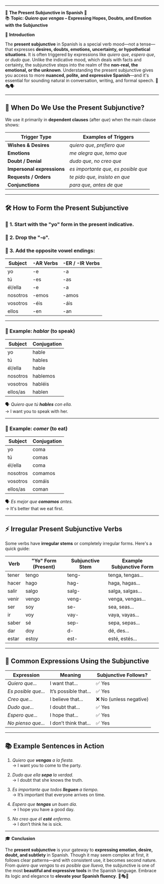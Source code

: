 
---
🌟 **The Present Subjunctive in Spanish** 🌟  
📚 **Topic: _Quiero que vengas_ – Expressing Hopes, Doubts, and Emotion with the Subjunctive**

📘 **Introduction**

The **present subjunctive** in Spanish is a special verb mood—not a tense—that expresses **desires, doubts, emotions, uncertainty, or hypothetical situations**. It is often triggered by expressions like _quiero que_, _espero que_, or _dudo que_. Unlike the indicative mood, which deals with facts and certainty, the subjunctive steps into the realm of the **non-real, the emotional, or the unknown**. Understanding the present subjunctive gives you access to more **nuanced, polite, and expressive Spanish**—and it's essential for sounding natural in conversation, writing, and formal speech. 🌙🎭🗣️

---

## 🧠 **When Do We Use the Present Subjunctive?**

We use it primarily in **dependent clauses** (after _que_) when the main clause shows:

|Trigger Type|Examples of Triggers|
|---|---|
|**Wishes & Desires**|_quiero que_, _prefiero que_|
|**Emotions**|_me alegra que_, _temo que_|
|**Doubt / Denial**|_dudo que_, _no creo que_|
|**Impersonal expressions**|_es importante que_, _es posible que_|
|**Requests / Orders**|_te pido que_, _insisto en que_|
|**Conjunctions**|_para que_, _antes de que_|

---

## 🛠️ **How to Form the Present Subjunctive**

### 🔹 **1. Start with the "yo" form in the present indicative.**

### 🔹 **2. Drop the "-o".**

### 🔹 **3. Add the opposite vowel endings:**

|Subject|-AR Verbs|-ER / -IR Verbs|
|---|---|---|
|yo|-e|-a|
|tú|-es|-as|
|él/ella|-e|-a|
|nosotros|-emos|-amos|
|vosotros|-éis|-áis|
|ellos|-en|-an|

---

### 🧪 Example: _hablar_ (to speak)

|Subject|Conjugation|
|---|---|
|yo|hable|
|tú|hables|
|él/ella|hable|
|nosotros|hablemos|
|vosotros|habléis|
|ellos/as|hablen|

🗣️ _Quiero que tú **hables** con ella._  
→ I want you to speak with her.

---

### 🧪 Example: _comer_ (to eat)

|Subject|Conjugation|
|---|---|
|yo|coma|
|tú|comas|
|él/ella|coma|
|nosotros|comamos|
|vosotros|comáis|
|ellos/as|coman|

🗣️ _Es mejor que **comamos** antes._  
→ It's better that we eat first.

---

## ⚡️ **Irregular Present Subjunctive Verbs**

Some verbs have **irregular stems** or completely irregular forms. Here's a quick guide:

|Verb|"Yo" Form (Present)|Subjunctive Stem|Example Subjunctive Form|
|---|---|---|---|
|tener|tengo|teng-|tenga, tengas...|
|hacer|hago|hag-|haga, hagas...|
|salir|salgo|salg-|salga, salgas...|
|venir|vengo|veng-|venga, vengas...|
|ser|soy|se-|sea, seas...|
|ir|voy|vay-|vaya, vayas...|
|saber|sé|sep-|sepa, sepas...|
|dar|doy|d-|dé, des...|
|estar|estoy|est-|esté, estés...|

---

## 🧩 **Common Expressions Using the Subjunctive**

|Expression|Meaning|Subjunctive Follows?|
|---|---|---|
|_Quiero que..._|I want that...|✅ Yes|
|_Es posible que..._|It’s possible that...|✅ Yes|
|_Creo que..._|I believe that...|❌ No (unless negative)|
|_Dudo que..._|I doubt that...|✅ Yes|
|_Espero que..._|I hope that...|✅ Yes|
|_No pienso que..._|I don’t think that...|✅ Yes|

---

## 📚 **Example Sentences in Action**

1. _Quiero que **vengas** a la fiesta._  
    → I want you to come to the party.
    
2. _Dudo que ella **sepa** la verdad._  
    → I doubt that she knows the truth.
    
3. _Es importante que todos **lleguen** a tiempo._  
    → It’s important that everyone arrives on time.
    
4. _Espero que **tengas** un buen día._  
    → I hope you have a good day.
    
5. _No creo que él **esté** enfermo._  
    → I don’t think he is sick.
    

---

🎓 **Conclusion**

The **present subjunctive** is your gateway to **expressing emotion, desire, doubt, and subtlety** in Spanish. Though it may seem complex at first, it follows clear patterns—and with consistent use, it becomes second nature. From _quiero que vengas_ to _es posible que llueva_, the subjunctive is one of the most **beautiful and expressive tools** in the Spanish language. Embrace its logic and elegance to **elevate your Spanish fluency**. 🌟🎭📘